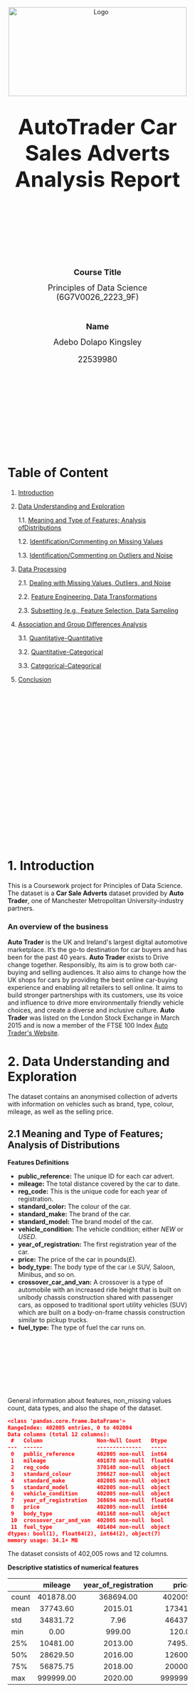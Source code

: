<p style="text-align:center;">
    <img src="mmu-logo.png" 
        alt="Logo" 
        width="400" 
        height="200">
</p>

<h1 style="text-align:center"> 
    <font size="15"> 
        <b>AutoTrader Car Sales Adverts Analysis Report</b>
    </font>
</h1>
<br />
<br />
<br />
<br />
<br />
<br />
<br />
<br />
<p style="text-align:center"> 
    <font size="4"> 
        <b>Course Title</b>
        <p style="text-align:center"> Principles of Data Science (6G7V0026_2223_9F)</p>
    </font>
</p>
<br />
<p style="text-align:center"> 
    <font size="4"> 
        <b>Name</b>
        <p style="text-align:center">Adebo Dolapo Kingsley</p>
        <p style="text-align:center">22539980</p>
    </font>
</p>
<br />
<br />
<br />
<br />
<br />
<br />
<br />
<br />
<br />
<br />


# Table of Content
1. [Introduction](#introduction)
2. [Data Understanding and Exploration](#DataUnderstanding)

    1.1. [Meaning and Type of Features; Analysis ofDistributions](#meaning)
    
    1.2. [Identification/Commenting on Missing Values](#missing)
    
    1.3. [Identification/Commenting on Outliers and Noise](#outliers)
    
    
2. [Data Processing](#Processing)

    2.1. [Dealing with Missing Values, Outliers, and Noise](#dealing)
    
    2.2. [Feature Engineering, Data Transformations](#engineering)
    
    2.3. [Subsetting (e.g., Feature Selection, Data Sampling](#subset)
    

3. [Association and Group Differences Analysis](#association)

    3.1. [Quantitative-Quantitative](#numerical)
    
    3.2. [Quantitative-Categorical](#num-cat)
    
    3.3. [Categorical-Categorical](#cat-cat)
5. [Conclusion](#conclusion)

<br />
<br /> 
<br />
<br />
<br />
<br />
<br />
<br />
<br />
<br />
<br />
<br />
<br />
<br />
<br />
<br />
<br />
<br /> 
<br />
<br /> 

# **1. Introduction**

This is a Coursework project for Principles of Data Science. The dataset is a **Car Sale Adverts** dataset provided by **Auto Trader**, one
of Manchester Metropolitan University-industry partners.
 
### **An overview of the business**
 
**Auto Trader** is the UK and Ireland's largest digital automotive marketplace. It’s the go-to destination for car buyers and has been for the past 40 years. **Auto Trader** exists to Drive change together. Responsibly, Its aim is to grow both car-buying and selling audiences. It also aims to change how the UK shops for cars by providing the best online car-buying experience and enabling all retailers to sell online. It aims to build stronger partnerships with its customers, use its voice and influence to drive more environmentally friendly vehicle choices, and create a diverse and inclusive culture. **Auto Trader** was listed on the London Stock Exchange in March 2015 and is now a member of the FTSE 100 Index [Auto Trader's Website](https://www.autotrader.co.uk).

# **2. Data Understanding and Exploration** <a name="DataUnderstanding"></a>
The dataset contains an anonymised collection of adverts with information on vehicles such as brand, type, colour, mileage, as well as the selling price.
## **2.1 Meaning and Type of Features; Analysis of Distributions** <a name="meaning"></a>
**Features Definitions**
* **public_reference:** The unique ID for each car advert.
* **mileage:** The total distance covered by the car to date.
* **reg_code:** This is the unique code for each year of registration.
* **standard_color:** The colour of the car.
* **standard_make:** The brand of the car.
* **standard_model:** The brand model of the car.
* **vehicle_condition:** The vehicle condition; either *NEW* or *USED*.
* **year_of_registration:** The first registration year of the car.
* **price:** The price of the car in pounds(£).
* **body_type:** The body type of the car i.e SUV, Saloon, Minibus, and so on.
* **crossover_car_and_van:** A crossover is a type of automobile with an increased ride height that is built on unibody chassis construction shared with passenger cars, as opposed to traditional sport utility vehicles (SUV) which are built on a body-on-frame chassis construction similar to pickup trucks.
* **fuel_type:** The type of fuel the car runs on.

<br />
<br /> 
<br />
<br />
<br />
<br />
<br />


General information about features, non_missing values count, data types, and also the shape of the dataset.
``` json
<class 'pandas.core.frame.DataFrame'>
RangeIndex: 402005 entries, 0 to 402004
Data columns (total 12 columns):
 #   Column                 Non-Null Count   Dtype  
---  ------                 --------------   -----  
 0   public_reference       402005 non-null  int64  
 1   mileage                401878 non-null  float64
 2   reg_code               370148 non-null  object
 3   standard_colour        396627 non-null  object
 4   standard_make          402005 non-null  object
 5   standard_model         402005 non-null  object
 6   vehicle_condition      402005 non-null  object
 7   year_of_registration   368694 non-null  float64
 8   price                  402005 non-null  int64  
 9   body_type              401168 non-null  object
 10  crossover_car_and_van  402005 non-null  bool  
 11  fuel_type              401404 non-null  object
dtypes: bool(1), float64(2), int64(2), object(7)
memory usage: 34.1+ MB
```
The dataset consists of 402,005 rows and 12 columns.
 
**Descriptive statistics of numerical features**

|    | mileage  |  year_of_registration | price |
|:----- |:------:|:------:|:------------:|
|count  |401878.00 |  368694.00 |  402005.00
|mean   | 37743.60 |   2015.01  | 17341.97
|std    | 34831.72 |  7.96      |  46437.46
|min    |0.00      |  999.00    | 120.00
|25%    |10481.00  |   2013.00  |7495.00
|50%    |28629.50  |   2016.00  |12600.00
|75%    |56875.75  |    2018.00 |20000.00
|max    |999999.00|   2020.00  |9999999.00

<br />
<br />
<br />
<br />
<br />
<br />
<br />
<br />


**Analysis of Features Distribution**
<p style="text-align:center;">
    <img src="analysisofdistribution.png">
</p>
<p style="text-align:center">
    <font size="1">
        <i>Fig.1 Analysis of Features Distribution for (mileage, price, and year_of_registration)</i>
    </font>
</p>
 
Both the `Mileage` and `Price` histogram plots are rightly skewed. This implies that the mean of these features is greater than its median. Also, for the `Mileage`, **77%** of cars have mileages 0km/h and 60,000km/h, **10%** of cars have between 60,000km/h and 80,000km/h, and **13%** have mileages greater than 80,000km/h. For `Price`, **94%** of the car prices are between £120 and £40,000. **6%** of cars have prices above £40,000. For the `Year_of_registration`, **91%** of cars were registered between the years 2000 and 2020.
 
## **2.2. Identification/Commenting on Missing Values** <a name="missing"></a>
``` json
pd.DataFrame(dict(missing_value=adverts.isnull().sum(),
             missing_value_proportion=adverts.isnull().sum() * 100 / len(adverts))
)
```
<p style="text-align:center;">
    <img src="missing value.png"
        alt="Logo"
        width="300"
        height="300">
</p>

<br />
<br />

There are some columns in the dataset that doesn't have complete observations of 402,005. About **18%** of the dataset has missing values.  From the data frame above, 6 of the columns have missing values with `year_of_registration` and `reg_code` having the highest percentage of missing values, ***8.29%*** and ***7.92%*** respectively. Other columns with missing values are **(`standard_colour`, 1.34%), (`mileage`, 0.03%), (`body_type`, 0.20%), and (`fuel_type`, 0.15%).**
 
## **2.3. Identification/Commenting on Outliers and Noise** <a name="outliers"></a>
 
Identifying outliers by visualizing the data points using `seaborn.boxplot()`.
<p style="text-align:center;">
    <img src="outliers.png">
</p>
<p style="text-align:center">
    <font size="1">
        <i>Fig.2 Identifying Outliers using Boxplot</i>
    </font>
</p>
 
The maximum `mileage` is **999,999km/h** while the maximum `price` of a car is **£9,999,999**. It's obvious from the boxplot, the majority of the data points sit between **0km/h** and less than **120,000km/h** for `mileage`. For `price`, I used a logarithm scale so as to be able to view the data points clearly. The majority of the data points sit around **£8,000** and **£40,000**.
 
# **3. Data Processing** <a name="Processing"></a>
In this section, data processing or data preparation simply means performing processes on raw data to prepare the data for further processing, analysis, or modeling. It is an important step in the data mining process. There are several methods of data processing and these includes but not all: Sampling, transformation, Imputation, normalization/Standardisation, feature engineering, and Removing Outliers.
 
## **3.1. Dealing with Missing Values, Outliers, and Noise** <a name="dealing"></a>
 
### **Dealing with missing values**
 
#### -  `Year of Registration` & `Reg Code`
   
Dealing with missing values in the `Year_of_registration` and `Reg_Code` columns by scraping the UK's car registration codes for age and year identifiers tables from the Wikipedia page [UK Vehicle Registration Codes](https://en.wikipedia.org/wiki/Vehicle_registration_plates_of_the_United_Kingdom) and mapping the reg_code from the Wikipedia table to fill in the missing year of registration.
 
There are some human errors in the **Year of Registration** column. For example, we have 1008,1009, and 1018 instead of 2008, 2009, and 2018. Replaced the wrongly imputed years with the correct ones
```json
adverts['year_of_registration'].replace([1006.0, 1007.0, 1008.0, 1009.0, 1010.0, 1015.0, 1016.0, 1017.0, 1018.0],
                                        [2006.0, 2007.0, 2008.0, 2009.0, 2010.0, 2015.0, 2016.0, 2017.0, 2018.0], inplace=True)
```
There are also missing values in the `reg_code` column and some other columns. The `vehicle_condition` also seems to have majorly  ***NEW*** cars. About **31,570** missing values in the `reg_code` column also have their `year_of_registration` to be missing.
 
For every ***NEW*** car, there's no year of registration and reg_code attached to it. This is because it hasn't been purchased and registered by any user. So, I filled the missing `Year_of_registration` for **NEW** cars with ***2020*** and `Reg_Code` for ***NEW*** cars with ***20***. This is because the maximum `year_of_registration` in the dataset is 2020 and also the **Public_reference** column indicates the year, month, and day the advert was made, this also aids in my decision to use ***2020*** as the year of registration for new cars.
 
``` json
len(adverts[(adverts['year_of_registration'].isnull()) & ~(adverts['reg_code'].isnull())])
```
The code snippet above indicates that there are **1741** observations where **Year of Registration** was missing and **Reg_code** isn't. Only **USED** cars have their year_of_registration missing but have some values for reg_code. After filling the missing **Year of Registration** by mapping the **Reg_code** and **Year  of Registration** gotten from the [UK's Car Vehicle Registration Code](https://en.wikipedia.org/wiki/Vehicle_registration_plates_of_the_United_Kingdom) using the codes below:
   
``` json
    reg_code_not_missing['year_of_registration'] = reg_code_not_missing.index.map(modified_age_identifier.set_index('code')['year'])
```

By applying the result to the main data frame using conditional variable assignment,
   
``` json
    (adverts.loc[(adverts['year_of_registration'].isnull()) & ~(adverts['reg_code'].isnull()), 'year_of_registration'] )= missing_year_of_reg['year_of_registration']
```
there were still missing values in the `Year_of_registration` column and their vehicle condition was **USED**. So I filled the rows with the mode of the `year_of_registration` of USED cars. Then I dropped the `reg_code` column after filling the `Year_of_registration` column and also dropped years less than **1900**.
 
#### - Categorical Features (`Fuel_type, Body_type, Standard_colour`)
Missing values in categorical features were filled using the mode of the grouby result of their `standard_make`(brands) and `standard_model`(brand model). Scipy's stats mode function(`scipy.stats.mode()`) was used to fill in the missing values.
``` json
def fillna_with_mode(missing_col):
    adverts[missing_col] = adverts.groupby(['standard_make', 'standard_model'])[missing_col].apply(lambda x: x.fillna(scipy.stats.mode(x)[0][0]))
    return adverts
```
After filling in the mode, there were still some missing values. These missing values were observations that have **NaN** as the mode of such unique make and model or the make and model only appeared once in the dataset and doesn't have a category assigned to it. Created another function to handle the above situation, by grouping the make and model of each car and performing value counts on the missing column, then sorting the counts in descending order. Thereafter, I took the first index to replace the missing values.
``` json
def refillna_with_mode(missing_col):
   
    missing_values = adverts[adverts[missing_col].isnull()]
    brand_model = missing_values[['standard_make','standard_model']]
   
    results = []
    for i, j in brand_model.iterrows():
        try:
            result = (adverts[(adverts['standard_make']==j['standard_make']) & (adverts['standard_model']==j['standard_model'])][missing_col]
            .value_counts().sort_values(ascending=False).index[0])
            results.append(result)
        except IndexError:
            results.append("no value")
    brand_model[missing_col] = results
    return brand_model
```
<br />

### **Dealing with Outliers and Noise**
For `Mileage`, I capped outliers for values greater than 200,000km/h and replaced the outliers with 200,000km/h. In general, most modern cars can cross 200,000 miles without any major issues, provided the vehicle is well-maintained. However, it comes as no surprise that many automobiles with 400,000 and even 500,000 miles on them have undergone incredible care and upkeep, frequently with the owners performing the necessary maintenance work themselves. Some cars having mileages greater than 200,000km/h might be taxis, road trip vans, cars used for hire purchases, and public transportation.
 
For `price`, most of the top outliers in the price feature are expensive and luxurious cars, with most of them having low mileage. However, cars having an almost price of £10 million and are also USED don't look real. I verified some of these cars' prices and used the year of registration as the production year to check the value of the NEW cars, and most of them were a little over £3million. Therefore, I capped outliers at values greater than £4million and dropped the outliers.
<p style="text-align:center;">
    <img src="afteroutliers.png">
</p>
<p style="text-align:center">
    <font size="1">
        <i>Fig.3 Boxplots After Dealing with Outliers</i>
    </font>
</p>

<br />

## **3.2. Feature Engineering, Data Transformations** <a name="engineering"></a>
 
### **Feature Engineering**
A critical look at the `Public_reference` column shows the year, month, day, and some ID of each advert. I created a new column; `advert_year` by grabbing the first 4 digits from the `public_reference` column.
``` json
adverts['advert_year'] = adverts['public_reference'].astype(str).str[:4].astype('int64')
```
Another column was created by subtracting the `Year_of_registration` from the `advert_year`. A third column was created for `annual_mileage` by dividing the `mileage` by the `vehicle_age`.
 
### **Data Transformations**
Transformed some features(e.g. `mileage`, `annual_mileage`) to the correct data types and also encoded a categorical variable(`crossover_car_and_van`). I removed extra spaces from all categorical variable columns and also transformed all categorical features to Upper case.
``` json
    # transforming all object values to upper case
    adverts[categorical_feat] = adverts[categorical_feat].apply(lambda x: x.astype(str).str.upper())
 
    # remove spaces inbetween words to form a uniform name
    adverts[categorical_feat] = adverts[categorical_feat].apply(lambda x: x.astype(str).str.replace(' ',''))
```
 
## **3.3 Subsetting (e.g., Feature Selection, Data Sampling)** <a name="subset"></a>
### **Data Sampling**
A representative sample of the data was taken using the stratified sampling method. Below is the stratified sampling code:
``` json
def stratified_sample(df,col, N, seed=42):
    grouped = df.groupby(col, group_keys=False)
    rows = grouped.apply(lambda x: x.sample(int(np.rint(N*len(x)/len(df)))))
    samples = rows.sample(frac=1,random_state=seed)
    return samples.reset_index(drop=True)
```
### **Subsetting**
Subsets were made on vehicle conditions i.e New and Used. It is worth having a deep understanding of how some features(e.g. `price`, `mileage`, etc) of used and new cars differ. For new cars, 48.5%  of the cars have SUVs as the most advertised body type, and **34.6%** of cars have HATCHBACK. However, for Used cars, HATCHBACK happens to be the most advertised car body type, followed by SUV.
 
### **Feature Selection**
There are several feature selection techniques, however, to gauge the feature importance, I'll use Pearson's Correlation Coefficient because the important variables have a strong correlation with the target variable, and correlation can be used to select features. Variables should also be uncorrelated among themselves while being correlated with the target variable.
 
We can anticipate one variable from another if the two are correlated. As a result, if two features are correlated, the model only actually requires one of them as the other does not provide any new information. 
<style>
* {
  box-sizing: border-box;
}
 
.row {
  display: flex;
}
 
/* Create three equal columns that sits next to each other */
.column {
  flex: 33.33%;
  padding: 5px;
}
</style>
<div class="row">
  <div class="column">
    <img src="num_corr.png"  style="width:100%">
  </div>
  <div class="column">
    <img src="cat_corr.png"  style="width:100%">
  </div>
</div>

<p style="text-align:center">
    <font size="1">
        <i>Fig.4 Correlation plots of numerical and categorical features.</i>
    </font>
</p>
 
<br />

# **4. Association and Group Differences Analysis** <a name='association'></a>
## **Quantitative - Quantitative** <a name='numerical'></a>
#### **Relationship between Price and Mileage & Price and Vehicle Age**
<p style="text-align:center;">
    <img src="mileage_vehicleage.png">
</p>
<p style="text-align:center">
    <font size="1">
        <i>Fig.5 Relationship between mileage and vehicle age with price.</i>
    </font>
</p>
 
From the plot above, `mileage` and `vehicle_age` both have a strong negative correlation coefficient with `price`. This simply implies that as `mileage` and `vehicle_age` increase, there's a corresponding decrease in the price of a car. In a few cases, where `mileage` and `vehicle_age` is low and the price of the car is high, these cars are antics/vintage cars.
#### **Relationship between Price, year of registration, and Fuel type**
<p style="text-align:center;">
    <img src="price_fuel_type_year.png">
</p>
<p style="text-align:center">
    <font size="1">
        <i>Fig.6 Relationship between Price, year of registration, and Fuel type </i>
    </font>
</p>
 
Between 1954 and 1977, Petrol was the only available combustion fuel type. It's no surprise that cars from that year happen to have high prices compared to other cars of the same fuel type (Petrol) because most of them are vintage cars. Starting from 1993, BiFuel or Natural Gas combustion engines were built in cars. Then Hybrid came in the late 90s and became popular in the early 20s. In the last 5 years, there has been a high demand for hybrid cars, this is because the world is evolving and it's trying to reduce air pollution from Petrol and Diesel cars. There's also an upward trend in the prices of hybrid cars.
 
## **Quantitative - Categorical** <a name='num_cat'></a>
<p style="text-align:center;">
    <img src="price_body_type.png">
</p>
<p style="text-align:center">
    <font size="1">
        <i>Fig.7 Boxplot showing relationships between Price, and Body Type </i>
    </font>
</p>
 
I used Boxenplot because interpreting them can be more straightforward. The thicker boxes represent a bigger part of the total population which makes it easier to interpret and understand what's going on with the data. In Fig.7, the majority of the body type have a median value between £8,000 and £40,000. On average, SUVs are more expensive than Hatchbacks and Saloon cars.
<p style="text-align:center;">
    <img src="mileage_fuel_type.png">
</p>
<p style="text-align:center">
    <font size="1">
        <i>Fig.9 Boxplot showing relationships between Mileage and Fuel type </i>
    </font>
</p>
Diesel cars are more economical to fuel than petrol cars, giving them better mileage for the money. This is due to the fact that when compared like for like, diesel fuel has a higher energy content than petrol. As a result, even while diesel is more expensive per litre than petrol, if you frequently drive long distances, you'll wind up paying more for fuel altogether. In Fig.9, the Majority of diesel cars are around 21,000 to 74,000 miles.

<br />
<br />
<br />
<br />

## **Categorical - Categorical** <a name='cat_cat'></a>
<p style="text-align:center;">
    <img src="vehicle_condition_bodytype.png">
</p>
<p style="text-align:center">
    <font size="1">
        <i>Fig.10 Barplot showing relationships between Price, Vehicle condition, and Body type </i>
    </font>
</p>
 
The plot above shows how `body_type` and `vehicle_condition` is distributed with `price`. It shows cars with a Coupe body type car is the most expensive on average for new cars. The hatchback is a little over £20,000 pounds on average for new cars, while SUVs, Saloons, and  Convertibles are £38,000, £43,000, and £39,000 on average.
 
For Used cars, from Fig.10, Limousine cars happen to have the highest price on average. Some examples of these cars are ROLLS-ROYCE PHANTOM, MAYBACH 62, and DAIMLER LIMOUSINE. While Hatchbacks on average have a price between £9,000 and £10,000.
<p style="text-align:center;">
    <img src="vehicle_condition_fueltype.png">
</p>
<p style="text-align:center">
    <font size="1">
        <i>Fig.11 Barplot showing relationships between Price, Vehicle condition, and Fuel type </i>
    </font>
</p>
 
Generally, for new cars, prices of Hybrid cars are higher compared to other fuel types. For new cars, cars that run on diesel are more expensive compared to cars of other fuel types. New Diesel Plug-in Hybrid cars have over £55,000 on average. A quick look at the used cars, Hybrid cars also happen to have high car prices compared to cars of other fuel types.
 
 
# **Recommendation/Conclusion** <a name='conclusion' ></a>
From the overall analysis, the best predictors of car price are as follows; `year_of_registration`, `mileage`, `vehicle_age`,  `standard_make`, `standard_model`, and `body_type`. A few of them have a negative correlation with price.
For `year_of_registration`, the younger the year of registration of a car, the more expensive the price of the car. `Mileage` also is a good predictor of price. From the correlation plot, it has a strong negative correlation with price, i.e the higher the mileage of a car, the lesser the price of that car. `Body_type` is also a good predictor of price. The plot in Fig. 10, shows how price is affected by different car body types. The `standard_make` and `standard_model` of a car are very strong predictors of price. Brands like Ferrari, Lamborghini, Rolls-Royce, Mercedes Benz, BMW, Maybach and other luxurious and executive cars are more expensive than regular brands like Volkswagen, Mazda, Opel, Suzuki, and the like.
 
It is interesting to note that generally Hybrid cars are expensive on average in comparison to other fuel types. However, there are still some exceptions to big brand and luxurious cars like Ferrari, Lamborghini, Rolls-Royce, Bugatti, and Mclaren that run on petrol or diesel. it is also worth noting that, Diesel fueled cars (including hybrid) have high average mileage covered per year due to their low consumption of fuel which enables cars that run on diesel to travel longer distances. Also, There's a strong positive correlation between `vehicle_age` and `mileage`, i.e as the vehicle age increases, so does the mileage of the vehicle increase.
 
With the thorough analysis report above, Autotrader can verify the authenticity of any vehicle before posting the advert on the website. If a car is old(`vehicle_age`) and it has a low mileage, it simply means the engine of that vehicle has been replaced. Lastly, the detailed analysis can help in the valuation of incoming vehicles before being placed on adverts.

